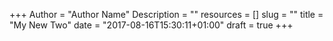 +++
Author = "Author Name"
Description = ""
resources = []
slug = ""
title = "My New Two"
date = "2017-08-16T15:30:11+01:00"
draft = true
+++
